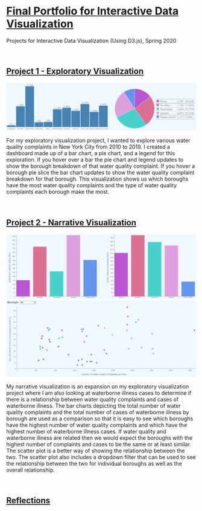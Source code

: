 # [Final Portfolio for Interactive Data Visualization](https://sheri-kamal.github.io/DATA73200-SP2020/)
Projects for Interactive Data Visualization (Using D3.js), Spring 2020

<br />

## [Project 1 - Exploratory Visualization](https://sheri-kamal.github.io/DATA73200-SP2020/Exploratory/)

![Exploratory Visualization Dashboard](https://github.com/sheri-kamal/DATA73200-SP2020/blob/master/Exploratory/Exploratory%20Visualization.PNG)

For my exploratory visualization project, I wanted to explore various water quality complaints in New York City from 2010 to 2019. I created a dashboard made up of a bar chart, a pie chart, and a legend for this exploration. If you hover over a bar the pie chart and legend updates to show the borough breakdown of that water quality complaint. If you hover a borough pie slice the bar chart updates to show the water quality complaint breakdown for that borough. This visualization shows us which boroughs have the most water quality complaints and the type of water quality complaints each borough make the most.

<br />

## [Project 2 - Narrative Visualization](https://sheri-kamal.github.io/DATA73200-SP2020/Narrative/)

![Narrative Bar Charts](https://github.com/sheri-kamal/DATA73200-SP2020/blob/master/Narrative/Narrative%20Bar%20Chart%20Visualization.PNG) ![Narrative Scatter Plot](https://github.com/sheri-kamal/DATA73200-SP2020/blob/master/Narrative/Narrative%20Scatter%20Plot%20Visualization.PNG)

My narrative visualization is an expansion on my exploratory visualization project where I am also looking at waterborne illness cases to determine if there is a relationship between water quality complaints and cases of waterborne illness. The bar charts depicting the total number of water quality complaints and the total number of cases of waterborne illness by borough are used as a comparison so that it is easy to see which boroughs have the highest number of water quality complaints and which have the highest number of waterborne illness cases. If water quality and waterborne illness are related then we would expect the boroughs with the highest number of complaints and cases to be the same or at least similar. The scatter plot is a better way of showing the relationship between the two. The scatter plot also includes a dropdown filter that can be used to see the relationship between the two for individual boroughs as well as the overall relationship.

<br />

## [Reflections]()
